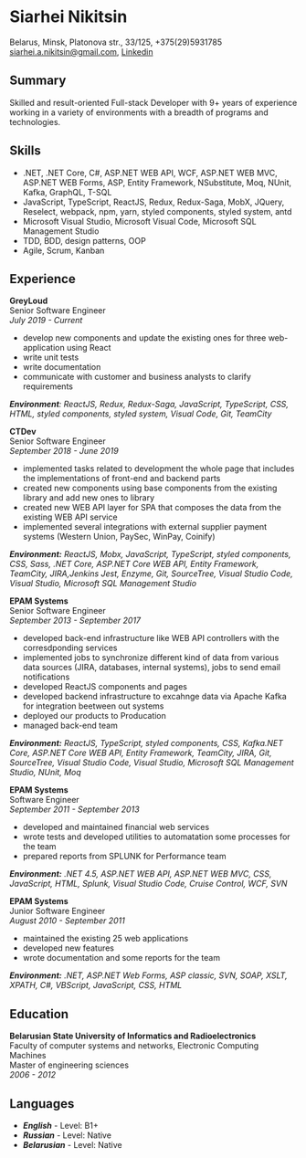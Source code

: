 # Siarhei Nikitsin

Belarus, Minsk, Platonova str., 33/125, +375(29)5931785  
siarhei.a.nikitsin@gmail.com, [Linkedin](https://www.linkedin.com/in/siarhei-nikitsin-30b13590/)

## Summary
Skilled and result-oriented Full-stack Developer with 9+ years of experience working in a variety of environments with a breadth of programs and technologies.

## Skills
* .NET, .NET Core, C#, ASP.NET WEB API, WCF, ASP.NET WEB MVC, ASP.NET WEB Forms, ASP, Entity Framework, NSubstitute, Moq, NUnit, Kafka, GraphQL, T-SQL
* JavaScript, TypeScript, ReactJS, Redux, Redux-Saga, MobX, JQuery, Reselect, webpack, npm, yarn, styled components, styled system,
antd
* Microsoft Visual Studio, Microsoft Visual Code, Microsoft SQL Management Studio
* TDD, BDD, design patterns, OOP
* Agile, Scrum, Kanban

## Experience
**GreyLoud**  
Senior Software Engineer    
*July 2019 - Current*  
* develop new components and update the existing ones for three web-application using React
* write unit tests  
* write documentation
* communicate with customer and business analysts to clarify requirements

*__Environment__: ReactJS, Redux, Redux-Saga, JavaScript, TypeScript, CSS, HTML, styled components, styled system, Visual Code, Git, TeamCity*

**CTDev**  
Senior Software Engineer  
*September 2018 - June 2019*
* implemented tasks related to development the whole page that includes the
implementations of front-end and backend parts 
* created new components using base components from the existing library and add new ones to library
* created new WEB API layer for SPA that composes the data from the existing WEB API service
* implemented several integrations with external supplier payment systems (Western Union, PaySec, WinPay, Coinify)

*__Environment:__ ReactJS, Mobx, JavaScript, TypeScript, styled components, CSS, Sass, .NET Core, ASP.NET Core WEB API, Entity Framework, TeamCity, JIRA,Jenkins Jest, Enzyme, Git, SourceTree, Visual Studio Code, Visual Studio, Microsoft SQL Management Studio*

**EPAM Systems**  
Senior Software Engineer  
*September 2013 - September 2017*
* developed back-end infrastructure like WEB API controllers with the corresdponding services
* implemented jobs to synchronize different kind of data from various data sources (JIRA, databases, internal systems), jobs to send email notifications
* developed ReactJS components and pages
* developed backend infrastructure to excahnge data via Apache Kafka for integration beetween out systems
* deployed our products to Producation
* managed back-end team
  
*__Environment:__ ReactJS, TypeScript, styled components, CSS, Kafka.NET Core, ASP.NET Core WEB API, Entity Framework, TeamCity, JIRA, Git, SourceTree, Visual Studio Code, Visual Studio, Microsoft SQL Management Studio, NUnit, Moq*

**EPAM Systems**  
Software Engineer  
*September 2011 - September 2013*
*  developed and maintained financial web services  
* wrote tests and developed utilities to automatation some processes for the team
* prepared reports from SPLUNK for Performance team

*__Environment:__ .NET 4.5, ASP.NET WEB API, ASP.NET WEB MVC, CSS, JavaScript, HTML, Splunk, Visual Studio Code, Cruise Control, WCF, SVN*

**EPAM Systems**  
Junior Software Engineer  
*August 2010 - September 2011*  
* maintained the existing 25 web applications
* developed new features
* wrote documentation and some reports for the team

*__Environment:__ .NET, ASP.NET Web Forms, ASP classic, SVN, SOAP, XSLT, XPATH, C#, VBScript, JavaScript, CSS, HTML*

## Education
**Belarusian State University of Informatics and Radioelectronics**  
Faculty of computer systems and networks, Electronic Computing Machines  
Master of engineering sciences  
*2006 - 2012*

## Languages
* ***English*** - Level: B1+
* ***Russian*** - Level: Native
* ***Belarusian*** - Level: Native
